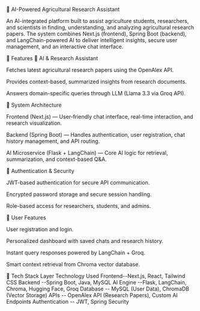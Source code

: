 🌾 AI-Powered Agricultural Research Assistant

An AI-integrated platform built to assist agriculture students, researchers, and scientists in finding, understanding, and analyzing agricultural research papers.
The system combines Next.js (frontend), Spring Boot (backend), and LangChain-powered AI to deliver intelligent insights, secure user management, and an interactive chat interface.

🚀 Features
🧠 AI & Research Assistant

Fetches latest agricultural research papers using the OpenAlex API.

Provides context-based, summarized insights from research documents.

Answers domain-specific queries through LLM (Llama 3.3 via Groq API).

🧩 System Architecture

Frontend (Next.js) — User-friendly chat interface, real-time interaction, and research visualization.

Backend (Spring Boot) — Handles authentication, user registration, chat history management, and API routing.

AI Microservice (Flask + LangChain) — Core AI logic for retrieval, summarization, and context-based Q&A.

🔐 Authentication & Security

JWT-based authentication for secure API communication.

Encrypted password storage and secure session handling.

Role-based access for researchers, students, and admins.

💬 User Features

User registration and login.

Personalized dashboard with saved chats and research history.

Instant query responses powered by LangChain + Groq.

Smart context retrieval from Chroma vector database.

🧰 Tech Stack
Layer	Technology Used
Frontend--Next.js, React, Tailwind CSS
Backend	--Spring Boot, Java, MySQL
AI Engine	--Flask, LangChain, Chroma, Hugging Face, Groq
Database --	MySQL (User Data), ChromaDB (Vector Storage)
APIs	-- OpenAlex API (Research Papers), Custom AI Endpoints
Authentication --	JWT, Spring Security

